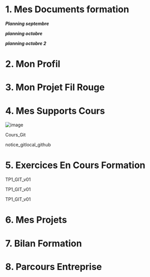 # 1. Mes Documents formation

***Planning septembre***

***planning octobre***

***planning octobre 2***

# 2. Mon Profil

# 3. Mon Projet Fil Rouge

# 4. Mes Supports Cours

![image](https://user-images.githubusercontent.com/114406318/192529542-248d2b78-4f39-48a2-b5a6-5b0b1021ecd3.png)



Cours_Git

notice_gitlocal_github

# 5. Exercices En Cours Formation

TP1_GIT_v01

TP1_GIT_v01

TP1_GIT_v01

# 6. Mes Projets

# 7. Bilan Formation

# 8. Parcours Entreprise
